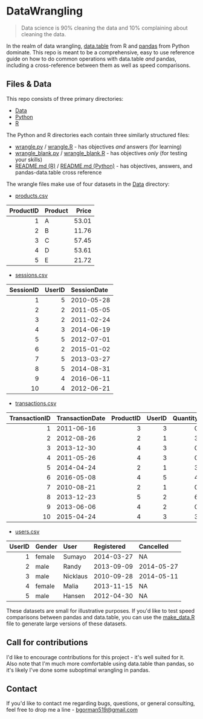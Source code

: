 # DataWrangling

> Data science is 90% cleaning the data and 10% complaining about cleaning the data. 

In the realm of data wrangling, [data.table](https://github.com/Rdatatable/data.table) from R and [pandas](https://github.com/pydata/pandas) from Python dominate. This repo is meant to be a comprehensive, easy to use reference guide on how to do common operations with data.table *and* pandas, including a cross-reference between them as well as speed comparisons.

## Files & Data
This repo consists of three primary directories: 

- [Data](https://github.com/ben519/DataWrangling/tree/master/Data)
- [Python](https://github.com/ben519/DataWrangling/tree/master/Python)
- [R](https://github.com/ben519/DataWrangling/tree/master/R)

The Python and R directories each contain three similarly structured files: 

- [wrangle.py](https://github.com/ben519/DataWrangling/blob/master/Python/wrangle.py) / [wrangle.R](https://github.com/ben519/DataWrangling/blob/master/R/wrangle.R) - has objectives *and* answers (for learning)
- [wrangle_blank.py](https://github.com/ben519/DataWrangling/blob/master/Python/wrangle_blank.py) / [wrangle_blank.R](https://github.com/ben519/DataWrangling/blob/master/R/wrangle_blank.R)  - has objectives *only* (for testing your skills)
- [README.md (R)](https://github.com/ben519/DataWrangling/blob/master/R/README.md) / [README.md (Python)](https://github.com/ben519/DataWrangling/blob/master/Python/README.md) - has objectives, answers, and pandas-data.table cross reference

The wrangle files make use of four datasets in the [Data](https://github.com/ben519/DataWrangling/tree/master/Data) directory: 

- [products.csv](https://github.com/ben519/DataWrangling/blob/master/Data/products.csv)

| ProductID|Product | Price|
|---------:|:-------|-----:|
|         1|A       | 53.01|
|         2|B       | 11.76|
|         3|C       | 57.45|
|         4|D       | 53.61|
|         5|E       | 21.72|

- [sessions.csv](https://github.com/ben519/DataWrangling/blob/master/Data/sessions.csv)

| SessionID| UserID|SessionDate |
|---------:|------:|:-----------|
|         1|      5|2010-05-28  |
|         2|      2|2011-05-05  |
|         3|      2|2011-02-24  |
|         4|      3|2014-06-19  |
|         5|      5|2012-07-01  |
|         6|      2|2015-01-02  |
|         7|      5|2013-03-27  |
|         8|      5|2014-08-31  |
|         9|      4|2016-06-11  |
|        10|      4|2012-06-21  |

- [transactions.csv](https://github.com/ben519/DataWrangling/blob/master/Data/transactions.csv)

| TransactionID|TransactionDate | ProductID| UserID| Quantity|
|-------------:|:---------------|---------:|------:|--------:|
|             1|2011-06-16      |         3|      3|        0|
|             2|2012-08-26      |         2|      1|        3|
|             3|2013-12-30      |         4|      3|        0|
|             4|2011-05-26      |         4|      3|        0|
|             5|2014-04-24      |         2|      1|        3|
|             6|2016-05-08      |         4|      5|        4|
|             7|2010-08-21      |         2|      1|        0|
|             8|2013-12-23      |         5|      2|        6|
|             9|2013-06-06      |         4|      2|        0|
|            10|2015-04-24      |         4|      3|        3|

- [users.csv](https://github.com/ben519/DataWrangling/blob/master/Data/users.csv)

| UserID|Gender |User     |Registered |Cancelled  |
|------:|:------|:--------|:----------|:----------|
|      1|female |Sumayo   |2014-03-27 |NA         |
|      2|male   |Randy    |2013-09-09 |2014-05-27 |
|      3|male   |Nicklaus |2010-09-28 |2014-05-11 |
|      4|female |Malia    |2013-11-15 |NA         |
|      5|male   |Hansen   |2012-04-30 |NA         |

These datasets are small for illustrative purposes. If you'd like to test speed comparisons between pandas and data.table, you can use the [make_data.R](https://github.com/ben519/DataWrangling/blob/master/Data/make_data.R) file to generate large versions of these datasets.

## Call for contributions
I'd like to encourage contributions for this project - it's well suited for it. Also note that I'm much more comfortable using data.table than pandas, so it's likely I've done some suboptimal wrangling in pandas.

## Contact
If you'd like to contact me regarding bugs, questions, or general consulting, feel free to drop me a line - bgorman519@gmail.com